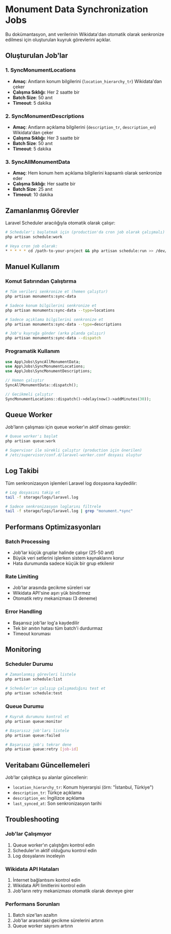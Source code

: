 # Monument Data Synchronization Jobs

Bu dokümantasyon, anıt verilerinin Wikidata'dan otomatik olarak senkronize edilmesi için oluşturulan kuyruk görevlerini açıklar.

## Oluşturulan Job'lar

### 1. SyncMonumentLocations
- **Amaç**: Anıtların konum bilgilerini (`location_hierarchy_tr`) Wikidata'dan çeker
- **Çalışma Sıklığı**: Her 2 saatte bir
- **Batch Size**: 50 anıt
- **Timeout**: 5 dakika

### 2. SyncMonumentDescriptions
- **Amaç**: Anıtların açıklama bilgilerini (`description_tr`, `description_en`) Wikidata'dan çeker
- **Çalışma Sıklığı**: Her 3 saatte bir
- **Batch Size**: 50 anıt
- **Timeout**: 5 dakika

### 3. SyncAllMonumentData
- **Amaç**: Hem konum hem açıklama bilgilerini kapsamlı olarak senkronize eder
- **Çalışma Sıklığı**: Her saatte bir
- **Batch Size**: 25 anıt
- **Timeout**: 10 dakika

## Zamanlanmış Görevler

Laravel Scheduler aracılığıyla otomatik olarak çalışır:

```bash
# Scheduler'ı başlatmak için (production'da cron job olarak çalışmalı)
php artisan schedule:work

# Veya cron job olarak:
* * * * * cd /path-to-your-project && php artisan schedule:run >> /dev/null 2>&1
```

## Manuel Kullanım

### Komut Satırından Çalıştırma

```bash
# Tüm verileri senkronize et (hemen çalıştır)
php artisan monuments:sync-data

# Sadece konum bilgilerini senkronize et
php artisan monuments:sync-data --type=locations

# Sadece açıklama bilgilerini senkronize et
php artisan monuments:sync-data --type=descriptions

# Job'u kuyruğa gönder (arka planda çalışır)
php artisan monuments:sync-data --dispatch
```

### Programatik Kullanım

```php
use App\Jobs\SyncAllMonumentData;
use App\Jobs\SyncMonumentLocations;
use App\Jobs\SyncMonumentDescriptions;

// Hemen çalıştır
SyncAllMonumentData::dispatch();

// Gecikmeli çalıştır
SyncMonumentLocations::dispatch()->delay(now()->addMinutes(30));
```

## Queue Worker

Job'ların çalışması için queue worker'ın aktif olması gerekir:

```bash
# Queue worker'ı başlat
php artisan queue:work

# Supervisor ile sürekli çalıştır (production için önerilen)
# /etc/supervisor/conf.d/laravel-worker.conf dosyası oluştur
```

## Log Takibi

Tüm senkronizasyon işlemleri Laravel log dosyasına kaydedilir:

```bash
# Log dosyasını takip et
tail -f storage/logs/laravel.log

# Sadece senkronizasyon loglarını filtrele
tail -f storage/logs/laravel.log | grep "monument.*sync"
```

## Performans Optimizasyonları

### Batch Processing
- Job'lar küçük gruplar halinde çalışır (25-50 anıt)
- Büyük veri setlerini işlerken sistem kaynaklarını korur
- Hata durumunda sadece küçük bir grup etkilenir

### Rate Limiting
- Job'lar arasında gecikme süreleri var
- Wikidata API'sine aşırı yük bindirmez
- Otomatik retry mekanizması (3 deneme)

### Error Handling
- Başarısız job'lar log'a kaydedilir
- Tek bir anıtın hatası tüm batch'i durdurmaz
- Timeout koruması

## Monitoring

### Scheduler Durumu
```bash
# Zamanlanmış görevleri listele
php artisan schedule:list

# Scheduler'ın çalışıp çalışmadığını test et
php artisan schedule:test
```

### Queue Durumu
```bash
# Kuyruk durumunu kontrol et
php artisan queue:monitor

# Başarısız job'ları listele
php artisan queue:failed

# Başarısız job'ı tekrar dene
php artisan queue:retry [job-id]
```

## Veritabanı Güncellemeleri

Job'lar çalıştıkça şu alanlar güncellenir:
- `location_hierarchy_tr`: Konum hiyerarşisi (örn: "İstanbul, Türkiye")
- `description_tr`: Türkçe açıklama
- `description_en`: İngilizce açıklama
- `last_synced_at`: Son senkronizasyon tarihi

## Troubleshooting

### Job'lar Çalışmıyor
1. Queue worker'ın çalıştığını kontrol edin
2. Scheduler'ın aktif olduğunu kontrol edin
3. Log dosyalarını inceleyin

### Wikidata API Hataları
1. İnternet bağlantısını kontrol edin
2. Wikidata API limitlerini kontrol edin
3. Job'ların retry mekanizması otomatik olarak devreye girer

### Performans Sorunları
1. Batch size'ları azaltın
2. Job'lar arasındaki gecikme sürelerini artırın
3. Queue worker sayısını artırın
